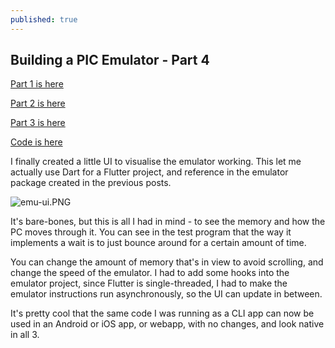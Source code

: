 ```yaml
---
published: true
---
```

## Building a PIC Emulator - Part 4

[Part 1 is here](http://bmantoni.github.io//pic-emulator-part-1/)

[Part 2 is here](http://bmantoni.github.io//pic-emulator-part-2/)

[Part 3 is here](http://bmantoni.github.io//pic-emulator-part-3/)

[Code is here](https://github.com/bmantoni/8bit-dart-emulator)

I finally created a little UI to visualise the emulator working. This let me actually use Dart for a Flutter project, and reference in the emulator package created in the previous posts.

![emu-ui.PNG]({{site.baseurl}}/media/emu-ui.PNG)

It's bare-bones, but this is all I had in mind - to see the memory and how the PC moves through it. You can see in the test program that the way it implements a wait is to just bounce around for a certain amount of time.

You can change the amount of memory that's in view to avoid scrolling, and change the speed of the emulator. I had to add some hooks into the emulator project, since Flutter is single-threaded, I had to make the emulator instructions run asynchronously, so the UI can update in between.

It's pretty cool that the same code I was running as a CLI app can now be used in an Android or iOS app, or webapp, with no changes, and look native in all 3.
